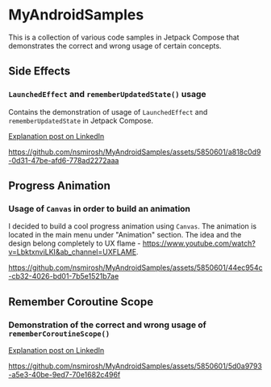 # MyAndroidSamples

This is a collection of various code samples in Jetpack Compose that demonstrates the correct and wrong usage of certain concepts.

## Side Effects
### `LaunchedEffect` and `rememberUpdatedState()` usage

Contains the demonstration of usage of `LaunchedEffect` and `rememberUpdatedState` in Jetpack
Compose.

[Explanation post on LinkedIn](https://www.linkedin.com/posts/nikolay-miroshnychenko-5838a25a_jetpackcompose-androiddevelopment-programming-activity-7118646129650528256-DtO1?utm_source=share&utm_medium=member_desktop)

https://github.com/nsmirosh/MyAndroidSamples/assets/5850601/a818c0d9-0d31-47be-afd6-778ad2272aaa

## Progress Animation 
### Usage of `Canvas` in order to build an animation 

I decided to build a cool progress animation using `Canvas`. The animation is located in the main menu under "Animation" section.
The idea and the design belong completely to UX flame - https://www.youtube.com/watch?v=LbktxnviLKI&ab_channel=UXFLAME.

https://github.com/nsmirosh/MyAndroidSamples/assets/5850601/44ec954c-cb32-4026-bd01-7b5e1521b7ae


## Remember Coroutine Scope 
### Demonstration of the correct and wrong usage of `rememberCoroutineScope()` 

[Explanation post on LinkedIn](https://www.linkedin.com/posts/nikolay-miroshnychenko-5838a25a_jetpackcompose-androiddevelopment-android-activity-7115671534635028480-3ISO?utm_source=share&utm_medium=member_desktop)

https://github.com/nsmirosh/MyAndroidSamples/assets/5850601/5d0a9793-a5e3-40be-9ed7-70e1682c496f

